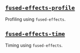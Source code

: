 ## [`fused-effects-profile`][]

Profiling using `fused-effects`.

[`fused-effects-profile`]: https://github.com/fused-effects/fused-effects-profile/tree/master/fused-effects-profile


## [`fused-effects-time`][]

Timing using `fused-effects`.

[`fused-effects-time`]: https://github.com/fused-effects/fused-effects-profile/tree/master/fused-effects-time
